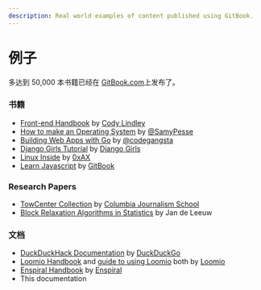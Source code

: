 ```yaml
---
description: Real world examples of content published using GitBook.
---
```


# 例子

多达到 50,000 本书籍已经在 [GitBook.com](https://www.gitbook.com/explore)上发布了。

### 书籍

* [Front-end Handbook](https://www.gitbook.com/book/frontendmasters/front-end-handbook/details) by [Cody Lindley](http://codylindley.com)
* [How to make an Operating System](https://www.gitbook.com/book/samypesse/how-to-create-an-operating-system/details) by [@SamyPesse](https://github.com/SamyPesse)
* [Building Web Apps with Go](https://www.gitbook.com/book/codegangsta/building-web-apps-with-go/details) by [@codegangsta](https://github.com/codegangsta)
* [Django Girls Tutorial](http://tutorial.djangogirls.org/en/index.html) by [Django Girls](https://djangogirls.org)
* [Linux Inside](https://www.gitbook.com/book/0xax/linux-insides/details) by [0xAX](https://twitter.com/0xAX)
* [Learn Javascript](https://www.gitbook.com/book/gitbookio/javascript/details) by [GitBook](https://twitter.com/GitbookIO)

### Research Papers

* [TowCenter Collection](https://www.gitbook.com/@towcenter) by [Columbia Journalism School](http://www.journalism.columbia.edu/)
* [Block Relaxation Algorithms in Statistics](https://www.gitbook.com/@jandeleeuw) by Jan de Leeuw

### 文档

* [DuckDuckHack Documentation](http://docs.duckduckhack.com) by [DuckDuckGo](https://duckduckgo.com/about)
* [Loomio Handbook](http://loomio.coop/) and [guide to using Loomio](https://loomio.gitbooks.io/manual/content/en/index.html) both by [Loomio](https://www.loomio.org/)
* [Enspiral Handbook](http://handbook.enspiral.com/) by [Enspiral](http://enspiral.com/)
* This documentation



